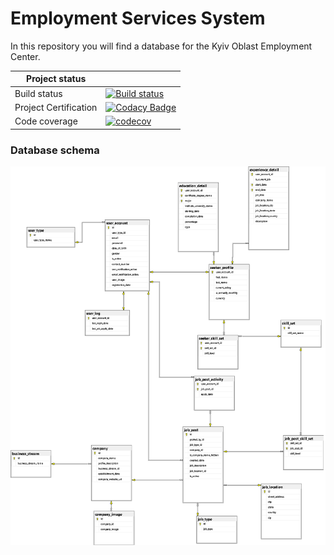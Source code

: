 # Employment Services System
In this repository you will find a database for the Kyiv Oblast Employment Center.

|   Project status|  |
| ------------- |:-------------|
| Build status  | [![Build status](https://ci.appveyor.com/api/projects/status/0u66qov4eqq5f9tt?svg=true)](https://ci.appveyor.com/project/roman-bessmertnyi/employment-services-system) |
| Project Certification     |[![Codacy Badge](https://api.codacy.com/project/badge/Grade/9f768e1f4f29445abaf5a70a8f12c157)](https://www.codacy.com/app/roman-bessmertnyi/Employment-Services-System?utm_source=github.com&amp;utm_medium=referral&amp;utm_content=roman-bessmertnyi/Employment-Services-System&amp;utm_campaign=Badge_Grade)      |
| Code coverage | [![codecov](https://codecov.io/gh/roman-bessmertnyi/Employment-Services-System/branch/master/graph/badge.svg)](https://codecov.io/gh/roman-bessmertnyi/Employment-Services-System)      |

### Database schema

![Image](https://github.com/roman-bessmertnyi/Employment-Services-System/blob/master/Content/png/Database_data_model.png?raw=true)